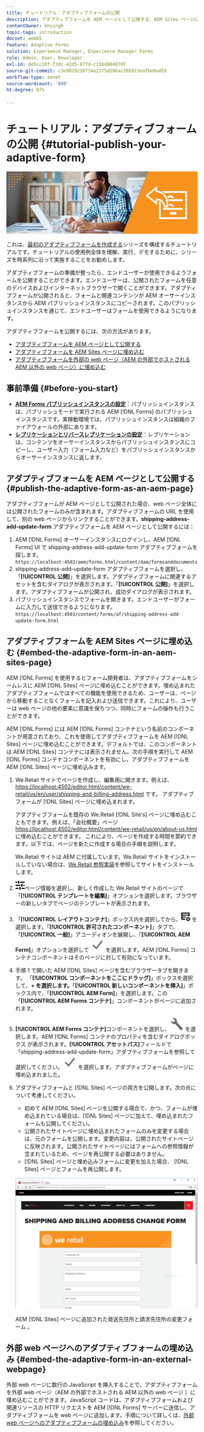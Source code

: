 ```yaml
---
title: チュートリアル：アダプティブフォームの公開
description: アダプティブフォームを AEM ページとして公開する、AEM Sites ページにフォームを埋め込む、外部 web ページにアダプティブフォームを埋め込む
contentOwner: khsingh
topic-tags: introduction
docset: aem65
feature: Adaptive Forms
solution: Experience Manager, Experience Manager Forms
role: Admin, User, Developer
exl-id: de5cc19f-f3dc-42d5-877d-c15bd00487d7
source-git-commit: c3e9029236734e22f5d266ac26b923eafbe0a459
workflow-type: tm+mt
source-wordcount: '899'
ht-degree: 97%

---
```


# チュートリアル：アダプティブフォームの公開 {#tutorial-publish-your-adaptive-form}

![Hero-image](do-not-localize/13-publish-your-adaptive-form-small.png)

これは、[最初のアダプティブフォームを作成する](https://helpx.adobe.com/jp/experience-manager/6-3/forms/using/create-your-first-adaptive-form.html)シリーズを構成するチュートリアルです。チュートリアルの使用例全体を理解、実行、デモするために、シリーズを時系列に沿って実施することをお勧めします。

アダプティブフォームの準備が整ったら、エンドユーザーが使用できるようフォームを公開することができます。エンドユーザーは、公開されたフォームを任意のデバイスおよびインターネットブラウザーで開くことができます。アダプティブフォームが公開されると、フォームと関連コンテンツが AEM オーサーインスタンスから AEM パブリッシュインスタンスにコピーされます。このパブリッシュインスタンスを通じて、エンドユーザーはフォームを使用できるようになります。

アダプティブフォームを公開するには、次の方法があります。

* [アダプティブフォームを AEM ページとして公開する](../../forms/using/publish-your-adaptive-form.md#publish-the-adaptive-form-as-an-aem-page)
* [アダプティブフォームを AEM Sites ページに埋め込む](#embed-the-adaptive-form-in-an-aem-sites-page)
* [アダプティブフォームを外部の web ページ（AEM の外部でホストされる AEM 以外の web ページ）に埋め込む](../../forms/using/publish-your-adaptive-form.md)

## 事前準備 {#before-you-start}

* **[AEM Forms パブリッシュインスタンスの設定](https://helpx.adobe.com/jp/experience-manager/6-3/forms/using/installing-configuring-aem-forms-osgi.html)**：パブリッシュインスタンスは、パブリッシュモードで実行される AEM [!DNL Forms] のパブリッシュインスタンスです。実稼動環境では、パブリッシュインスタンスは組織のファイアウォールの外部にあります。
* **[レプリケーションとリバースレプリケーションの設定](https://helpx.adobe.com/jp/experience-manager/6-3/help/sites-deploying/replication.html)**：レプリケーションは、コンテンツをオーサーインスタンスからパブリッシュインスタンスにコピーし、ユーザー入力（フォーム入力など）をパブリッシュインスタンスからオーサーインスタンスに返します。

## アダプティブフォームを AEM ページとして公開する {#publish-the-adaptive-form-as-an-aem-page}

アダプティブフォームが AEM ページとして公開された場合、web ページ全体には公開されたフォームのみが含まれます。アダプティブフォームの URL を使用して、別の web ページからリンクすることができます。**shipping-address-add-update-form** アダプティブフォームを AEM ページとして公開するには：

1. AEM [!DNL Forms] オーサーインスタンスにログインし、AEM [!DNL Forms] UI で shipping-address-add-update-form アダプティブフォームを探します。
   `https://localhost:4502/aem/forms.html/content/dam/formsanddocuments`
1. shipping-address-add-update-form アダプティブフォームを選択し、「**[!UICONTROL 公開]**」を選択します。アダプティブフォームに関連するアセットを含むダイアログが表示されます。「**[!UICONTROL 公開]**」を選択します。アダプティブフォームが公開され、成功ダイアログが表示されます。
1. パブリッシュインスタンスでフォームを開きます。エンドユーザーがフォームに入力して送信できるようになります。
   `https://localhost:4503/content/forms/af/shipping-address-add-update-form.html`

## アダプティブフォームを AEM Sites ページに埋め込む {#embed-the-adaptive-form-in-an-aem-sites-page}

AEM [!DNL Forms] を使用するとフォーム開発者は、アダプティブフォームをシームレスに AEM [!DNL Sites] ページに埋め込むことができます。埋め込まれたアダプティブフォームではすべての機能を使用できるため、ユーザーは、ページから移動することなくフォームを記入および送信できます。これにより、ユーザーは web ページの他の要素に意識を保ちつつ、同時にフォームの操作も行うことができます。

AEM [!DNL Forms] には AEM [!DNL Forms] コンテナという名前のコンポーネントが用意されており、これを使用してアダプティブフォームを AEM [!DNL Sites] ページに埋め込むことができます。デフォルトでは、このコンポーネントは AEM [!DNL Sites] コンテナには表示されません。次の手順を実行して AEM [!DNL Forms] コンテナコンポーネントを有効にし、アダプティブフォームを AEM [!DNL Sites] ページに埋め込みます。

1. We.Retail サイトでページを作成し、編集用に開きます。例えば、[https://localhost:4502/editor.html/content/we-retail/us/en/user/shipping-and-billing-address.html](https://localhost:4502/editor.html/content/we-retail/us/en/user/shipping-and-billing-address.html) です。 アダプティブフォームが [!DNL Sites] ページに埋め込まれます。

   アダプティブフォームを既存の We.Retail [!DNL Site's] ページに埋め込むこともできます。例えば、「会社概要」ページ [https://localhost:4502/editor.html/content/we-retail/us/en/about-us.html](https://localhost:4502/editor.html/content/we-retail/us/en/about-us.html) に埋め込むことができます。 これにより、ページを作成する時間を節約できます。以下では、ページを新たに作成する場合の手順を説明します。

   We.Retail サイトは AEM に付属しています。We.Retail サイトをインストールしていない場合は、[We.Retail 参照実装](https://helpx.adobe.com/jp/experience-manager/6-3/help/sites-developing/we-retail.html)を参照してサイトをインストールします。

1. ![プロパティ](assets/properties.png)ページ情報を選択し、新しく作成した We.Retail サイトのページで「**[!UICONTROL テンプレートを編集]**」オプションを選択します。ブラウザーの新しいタブでページのテンプレートが表示されます。
1. 「**[!UICONTROL レイアウトコンテナ]**」ボックス内を選択してから、![feedmanagement](assets/feedmanagement.png) を選択します。「**[!UICONTROL 許可されたコンポーネント]**」タブで、「**[!UICONTROL 一般]**」アコーディオンを展開し、「**[!UICONTROL AEM Form]**」オプションを選択して ![save_icon](assets/save_icon.svg) を選択します。AEM [!DNL Forms] コンテナコンポーネントはそのページに対して有効になっています。

1. 手順 1 で開いた AEM [!DNL Sites] ページを含むブラウザータブを開きます。  「**[!UICONTROL コンポーネントをここにドラッグ]**」ボックスを選択して、**+ を選択します。**「**[!UICONTROL 新しいコンポーネントを挿入]**」ボックス内で、「**[!UICONTROL AEM Form]**」を選択します。この「**[!UICONTROL AEM Forms コンテナ]**」コンポーネントがページに追加されます。
1. **[!UICONTROL AEM Forms コンテナ]**&#x200B;コンポーネントを選択し、![configure-icon](assets/configure-icon.svg) を選択します。AEM [!DNL Forms] コンテナのプロパティを含むダイアログボックス が表示されます。**[!UICONTROL アセットパス]**&#x200B;フィールドで「shipping-address-add-update-form」アダプティブフォームを参照して選択してください。![save_icon](assets/save_icon.svg) を選択します。アダプティブフォームがページに埋め込まれました。
1. アダプティブフォームと [!DNL Sites] ページの両方を公開します。次の点について考慮してください。

   * 初めて AEM [!DNL Sites] ページを公開する場合で、かつ、フォームが埋め込まれている場合は、[!DNL Sites] ページに加えて、埋め込まれたフォームも公開してください。
   * 公開されたサイトページに埋め込まれたフォームのみを変更する場合は、元のフォームを公開します。変更内容は、公開されたサイトページに反映されます。公開されたサイトページにはフォームへの参照情報が含まれているため、ページを再公開する必要はありません。
   *  [!DNL Sites] ページと埋め込みフォームに変更を加えた場合、 [!DNL Sites] ページとフォームを再公開します。

     ![embed-in-aem-sites](assets/embed-in-aem-sites.png)

   AEM [!DNL Sites] ページに追加された発送先住所と請求先住所の変更フォーム 。

## 外部 web ページへのアダプティブフォームの埋め込み {#embed-the-adaptive-form-in-an-external-webpage}

外部 web ページに数行の JavaScript を挿入することで、アダプティブフォームを外部 web ページ（AEM の外部でホストされる AEM 以外の web ページ ）に埋め込むことができます。JavaScript コードは、アダプティブフォームおよび関連リソースの HTTP リクエストを AEM [!DNL Forms] サーバーに送信し、アダプティブフォームを web ページに追加します。手順について詳しくは、[外部 web ページへのアダプティブフォームの埋め込み](/help/forms/using/embed-adaptive-form-external-web-page.md)を参照してください。
